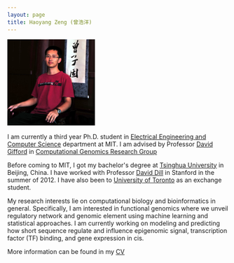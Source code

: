 ```yaml
---
layout: page
title: Haoyang Zeng (曾浩洋)
---
```

<img src="../images/photo.jpg" align="float: left" style="width: 200px;"/>

I am currently a third year Ph.D. student in [Electrical Engineering and Computer Science]("https://www.eecs.mit.edu/") department at MIT. I am advised by Professor [David Gifford](http://www.psrg.lcs.mit.edu/~gifford/) in [Computational Genomics Research Group](http://cgs.csail.mit.edu/)

Before coming to MIT, I got my bachelor's degree at [Tsinghua University](http://www.tsinghua.edu.cn/publish/newthuen/index.html) in Beijing, China. I have worked with Professor [David Dill](https://profiles.stanford.edu/david-dill) in Stanford in the summer of 2012. I have also been to [University of Toronto](http://www.utoronto.ca/) as an exchange student.

My research interests lie on computational biology and bioinformatics in general. Specifically, I am interested in functional genomics where we unveil regulatory network and genomic element using machine learning and statistical approaches. I am currently working on modeling and predicting how short sequence regulate and influence epigenomic signal, transcription factor (TF) binding, and gene expression in cis.

More information can be found in my [CV](http://www.mit.edu/~haoyangz/files/CV.pdf)
